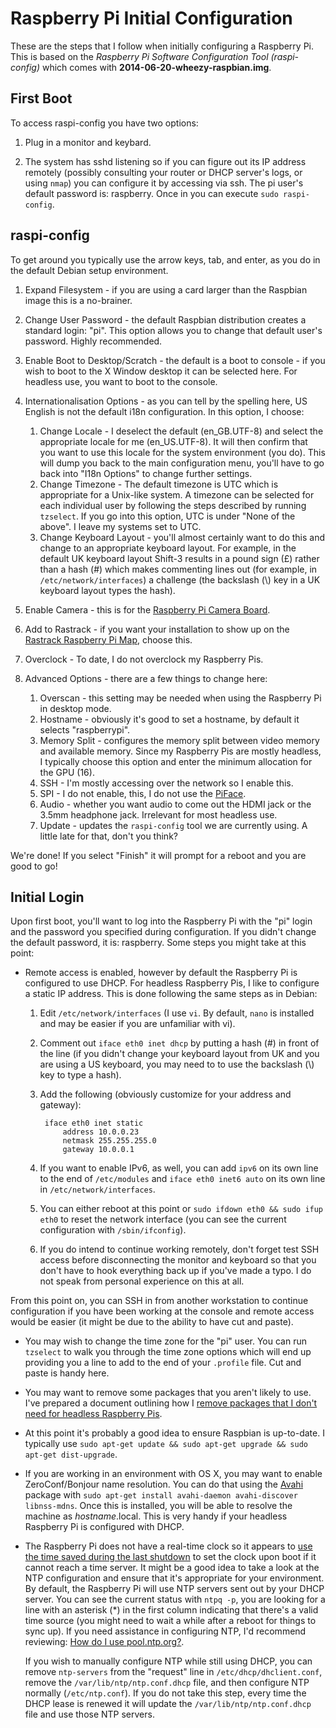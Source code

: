 Raspberry Pi Initial Configuration
===
These are the steps that I follow when initially configuring a Raspberry Pi. This is based on the *Raspberry Pi Software Configuration Tool (raspi-config)* which comes with **2014-06-20-wheezy-raspbian.img**.

First Boot
---
To access raspi-config you have two options:

1. Plug in a monitor and keybard.

2. The system has sshd listening so if you can figure out its IP address remotely (possibly consulting your router or DHCP server's logs, or using `nmap`) you can configure it by accessing via ssh. The pi user's default password is: raspberry. Once in you can execute `sudo raspi-config`.

raspi-config
---
To get around you typically use the arrow keys, tab, and enter, as you do in the default Debian setup environment.

1. Expand Filesystem - if you are using a card larger than the Raspbian image this is a no-brainer.

2. Change User Password - the default Raspbian distribution creates a standard login: "pi". This option allows you to change that default user's password. Highly recommended.

3. Enable Boot to Desktop/Scratch - the default is a boot to console - if you wish to boot to the X Window desktop it can be selected here. For headless use, you want to boot to the console.

4. Internationalisation Options - as you can tell by the spelling here, US English is not the default i18n configuration. In this option, I choose:
	1. Change Locale - I deselect the default (en_GB.UTF-8) and select the appropriate locale for me (en_US.UTF-8). It will then confirm that you want to use this locale for the system environment (you do). This will dump you back to the main configuration menu, you'll have to go back into "I18n Options" to change further settings.
	2. Change Timezone - The default timezone is UTC which is appropriate for a Unix-like system. A timezone can be selected for each individual user by following the steps described by running `tzselect`. If you go into this option, UTC is under "None of the above". I leave my systems set to UTC.
	3. Change Keyboard Layout - you'll almost certainly want to do this and change to an appropriate keyboard layout. For example, in the default UK keyboard layout Shift-3 results in a pound sign (£) rather than a hash (#) which makes commenting lines out (for example, in `/etc/network/interfaces`) a challenge (the backslash (\\) key in a UK keyboard layout types the hash).

5. Enable Camera - this is for the [Raspberry Pi Camera Board](http://www.adafruit.com/products/1367).

6. Add to Rastrack - if you want your installation to show up on the [Rastrack Raspberry Pi Map](http://rastrack.co.uk), choose this.

7. Overclock - To date, I do not overclock my Raspberry Pis.

8. Advanced Options - there are a few things to change here:
	1. Overscan - this setting may be needed when using the Raspberry Pi in desktop mode.
	2. Hostname - obviously it's good to set a hostname, by default it selects "raspberrypi".
	3. Memory Split - configures the memory split between video memory and available memory. Since my Raspberry Pis are mostly headless, I typically choose this option and enter the minimum allocation for the GPU (16).
	4. SSH - I'm mostly accessing over the network so I enable this.
	5. SPI - I do not enable, this, I do not use the [PiFace](http://www.piface.org.uk).
	6. Audio - whether you want audio to come out the HDMI jack or the 3.5mm headphone jack. Irrelevant for most headless use.
	7. Update - updates the `raspi-config` tool we are currently using. A little late for that, don't you think?

We're done! If you select "Finish" it will prompt for a reboot and you are good to go!

Initial Login
---
Upon first boot, you'll want to log into the Raspberry Pi with the "pi" login and the password you specified during configuration. If you didn't change the default password, it is: raspberry. Some steps you might take at this point:

* Remote access is enabled, however by default the Raspberry Pi is configured to use DHCP. For headless Raspberry Pis, I like to configure a static IP address. This is done following the same steps as in Debian:
	1. Edit `/etc/network/interfaces` (I use `vi`. By default, `nano` is installed and may be easier if you are unfamiliar with vi).
	2. Comment out `iface eth0 inet dhcp` by putting a hash (#) in front of the line (if you didn't change your keyboard layout from UK and you are using a US keyboard, you may need to to use the backslash (\\) key to type a hash).
	3. Add the following (obviously customize for your address and gateway):
	
			iface eth0 inet static
				address 10.0.0.23
				netmask 255.255.255.0
				gateway 10.0.0.1
	4. If you want to enable IPv6, as well, you can add `ipv6` on its own line to the end of `/etc/modules` and `iface eth0 inet6 auto` on its own line in `/etc/network/interfaces`.
	5. You can either reboot at this point or `sudo ifdown eth0 && sudo ifup eth0` to reset the network interface (you can see the current configuration with `/sbin/ifconfig`).
	6. If you do intend to continue working remotely, don't forget test SSH access before disconnecting the monitor and keyboard so that you don't have to hook everything back up if you've made a typo. I do not speak from personal experience on this at all.

From this point on, you can SSH in from another workstation to continue configuration if you have been working at the console and remote access would be easier (it might be due to the ability to have cut and paste).

* You may wish to change the time zone for the "pi" user. You can run `tzselect` to walk you through the time zone options which will end up providing you a line to add to the end of your `.profile` file. Cut and paste is handy here.

* You may want to remove some packages that you aren't likely to use. I've prepared a document outlining how I [remove packages that I don't need for headless Raspberry Pis](HeadlessConfig.md).

* At this point it's probably a good idea to ensure Raspbian is up-to-date. I typically use `sudo apt-get update && sudo apt-get upgrade && sudo apt-get dist-upgrade`.

* If you are working in an environment with OS X, you may want to enable ZeroConf/Bonjour name resolution. You can do that using the [Avahi](https://wiki.debian.org/ZeroConf) package with `sudo apt-get install avahi-daemon avahi-discover libnss-mdns`. Once this is installed, you will be able to resolve the machine as *hostname*.local. This is very handy if your headless Raspberry Pi is configured with DHCP.

* The Raspberry Pi does not have a real-time clock so it appears to [use the time saved during the last shutdown](http://captainbodgit.blogspot.com/2013/10/raspberrypi-keeping-time-without.html) to set the clock upon boot if it cannot reach a time server. It might be a good idea to take a look at the NTP configuration and ensure that it's appropriate for your environment. By default, the Raspberry Pi will use NTP servers sent out by your DHCP server. You can see the current status with `ntpq -p`, you are looking for a line with an asterisk (*) in the first column indicating that there's a valid time source (you might need to wait a while after a reboot for things to sync up). If you need assistance in configuring NTP, I'd recommend reviewing: [How do I use pool.ntp.org?](http://www.pool.ntp.org/en/use.html).

  If you wish to manually configure NTP while still using DHCP, you can remove `ntp-servers` from the "request" line in `/etc/dhcp/dhclient.conf`, remove the `/var/lib/ntp/ntp.conf.dhcp` file, and then configure NTP normally (`/etc/ntp.conf`). If you do not take this step, every time the DHCP lease is renewed it will update the `/var/lib/ntp/ntp.conf.dhcp` file and use those NTP servers.
